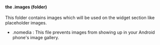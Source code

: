#### the .images (folder)
This folder contains images which will be used on the widget section like 
placeholder images.

* .nomedia : This file prevents images from showing up in your Android 
phone's image gallery.